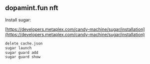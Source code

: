 ## dopamint.fun nft

Install sugar:

[https://developers.metaplex.com/candy-machine/sugar/installation](https://developers.metaplex.com/candy-machine/sugar/installation)

```bash
delete cache.json
sugar launch
sugar guard add
sugar guard show
```
